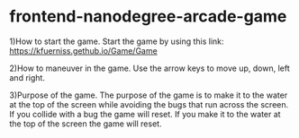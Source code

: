 frontend-nanodegree-arcade-game
===============================

1)How to start the game.
Start the game by using this link: https://kfuerniss.gethub.io/Game/Game

2)How to maneuver in the game.
Use the arrow keys to move up, down, left and right.

3)Purpose of the game.
The purpose of the game is to make it to the water at the top of the screen while avoiding the bugs that run across the screen. If you collide with a bug the game will reset. If you make it to the water at the top of the screen the game will reset.
